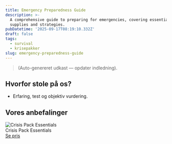 ```yaml
---
title: Emergency Preparedness Guide
description: >-
  A comprehensive guide to preparing for emergencies, covering essential
  supplies and strategies.
pubDatetime: '2025-09-17T08:19:10.332Z'
draft: false
tags:
  - survival
  - krisepakker
slug: emergency-preparedness-guide
---
```

> (Auto-genereret udkast — opdater indledning).

## Hvorfor stole på os?
- Erfaring, test og objektiv vurdering.

## Vores anbefalinger


<!-- Auto: Affiliate-kort fra Products/SKUs -->

<div class="aff-card"><img src="abstract_15.png (https://v5.airtableusercontent.com/v3/u/45/45/1758110400000/se8FEiubm7kh3OkpTJXgtw/VmwUABiSbV2o-1kA7IuLExyRGkqCauR-CJw9R_7bPHk1-RkdQeie7BXZctHRu2zBuObUD8tIRbtvmwIoD3rWxByIM7VoST04nX2ssnhSacA-Ny5QBuBaavpKQ-20JRMO6Giew3gm7PriO2ppCzBlWLrnnCV7w3e1HaAlcnw9TuY/T3YMskNQ-XmThGVkBo_n6PMmQWhkpidWp6HKcfyCxds)" alt="Crisis Pack Essentials" class="aff-card__img" /><div class="aff-card__meta"><div class="aff-card__title">Crisis Pack Essentials</div><a class="aff-btn" href="https://affiliate.homeessentialsee62.com/deal789?utm_source=klartilalt&utm_medium=affiliate&subid=emergency-preparedness-guide-2025-09-17" rel="sponsored nofollow noopener" target="_blank">Se pris</a></div></div>

